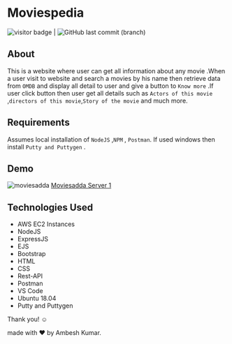 # Moviespedia
<img src= "https://visitor-badge.laobi.icu/badge?page_id=201851019-iiitv/simple-project " alt="visitor badge"/> |  ![GitHub last commit (branch)](https://img.shields.io/github/last-commit/201851019-iiitv/simple-project/master)

## About 

This is a website where user can get all information about any movie .When a user visit to  website and search a movies by his name then  retrieve data from `OMDB` and display all detail to user and give a button to `Know more` .If user click button then user get all details such as `Actors of this movie` ,`directors of this movie`,`Story of the movie` and much more.


## Requirements

Assumes local installation of  `NodeJS` ,`NPM` , `Postman`.
If used windows then install  `Putty and Puttygen` .



## Demo
![moviesadda](https://user-images.githubusercontent.com/48892208/120060763-381d0800-c077-11eb-887a-a190e5594624.gif)
[Moviesadda Server 1]( https://moviesadda.herokuapp.com/)   

## Technologies Used
* AWS EC2 Instances
* NodeJS
* ExpressJS
* EJS
* Bootstrap
* HTML
* CSS
* Rest-API
* Postman
* VS Code
* Ubuntu 18.04
* Putty and Puttygen



Thank you! ☺️

made with ❤️ by Ambesh Kumar.
